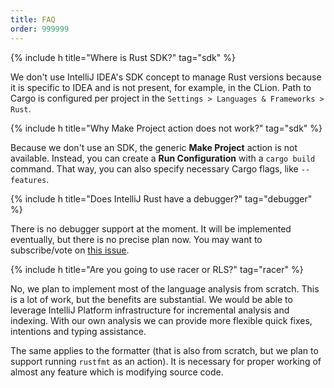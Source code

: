 ```yaml
---
title: FAQ
order: 999999
---
```


{% include h title="Where is Rust SDK?" tag="sdk" %}

We don't use IntelliJ IDEA's SDK concept to manage Rust versions because it is
specific to IDEA and is not present, for example, in the CLion. Path to Cargo is
configured per project in the `Settings > Languages & Frameworks > Rust`.

{% include h title="Why Make Project action does not work?" tag="sdk" %}

Because we don't use an SDK, the generic **Make Project** action is not
available. Instead, you can create a **Run Configuration** with a `cargo build`
command. That way, you can also specify necessary Cargo flags, like
`--features`.

{% include h title="Does IntelliJ Rust have a debugger?" tag="debugger" %}

There is no debugger support at the moment. It will be implemented eventually,
but there is no precise plan now. You may want to subscribe/vote on [this issue][debugger].


{% include h title="Are you going to use racer or RLS?" tag="racer" %}

No, we plan to implement most of the language analysis from scratch. This is
a lot of work, but the benefits are substantial. We would be able to leverage
IntelliJ Platform infrastructure for incremental analysis and indexing. With
our own analysis we can provide more flexible quick fixes, intentions and typing
assistance.

The same applies to the formatter (that is also from scratch, but we plan to
support running `rustfmt` as an action). It is necessary for proper working
of almost any feature which is modifying source code.


[debugger]: https://github.com/intellij-rust/intellij-rust/issues/535
